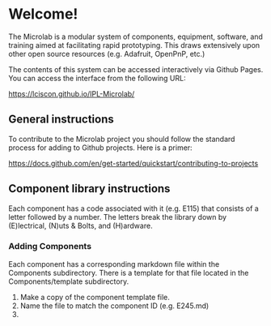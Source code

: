 
# Welcome!
The Microlab is a modular system of components, equipment, software, and training aimed at facilitating 
rapid prototyping. This draws extensively upon other open source resources (e.g. Adafruit, OpenPnP, etc.)

The contents of this system can be accessed interactively via Github Pages.  You can access the interface from 
the following URL:

https://lciscon.github.io/IPL-Microlab/

## General instructions

To contribute to the Microlab project you should follow the standard process 
for adding to Github projects.  Here is a primer:

https://docs.github.com/en/get-started/quickstart/contributing-to-projects


## Component library instructions

Each component has a code associated with it (e.g. E115) that consists of a letter followed by a 
number. The letters break the library down by (E)lectrical, (N)uts & Bolts, and (H)ardware.

###  Adding Components

Each component has a corresponding markdown file within the Components subdirectory. There is 
a template for that file located in the Components/template subdirectory.

1. Make a copy of the component template file.
2. Name the file to match the component ID (e.g. E245.md)
3. 








